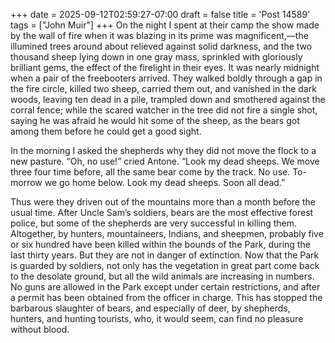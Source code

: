 +++
date = 2025-09-12T02:59:27-07:00
draft = false
title = 'Post 14589'
tags = ["John Muir"]
+++
On the night I spent at their camp the show made by the wall of fire when it was blazing in its prime was magnificent,—the illumined trees around about relieved against solid darkness, and the two thousand sheep lying down in one gray mass, sprinkled with gloriously brilliant gems, the effect of the firelight in their eyes. It was nearly midnight when a pair of the freebooters arrived. They walked boldly through a gap in the fire circle, killed two sheep, carried them out, and vanished in the dark woods, leaving ten dead in a pile, trampled down and smothered against the corral fence; while the scared watcher in the tree did not fire a single shot, saying he was afraid he would hit some of the sheep, as the bears got among them before he could get a good sight.

In the morning I asked the shepherds why they did not move the flock to a new pasture. “Oh, no use!” cried Antone. “Look my dead sheeps. We move three four time before, all the same bear come by the track. No use. To-morrow we go home below. Look my dead sheeps. Soon all dead.”

Thus were they driven out of the mountains more than a month before the usual time. After Uncle Sam’s soldiers, bears are the most effective forest police, but some of the shepherds are very successful in killing them. Altogether, by hunters, mountaineers, Indians, and sheepmen, probably five or six hundred have been killed within the bounds of the Park, during the last thirty years. But they are not in danger of extinction. Now that the Park is guarded by soldiers, not only has the vegetation in great part come back to the desolate ground, but all the wild animals are increasing in numbers. No guns are allowed in the Park except under certain restrictions, and after a permit has been obtained from the officer in charge. This has stopped the barbarous slaughter of bears, and especially of deer, by shepherds, hunters, and hunting tourists, who, it would seem, can find no pleasure without blood.
